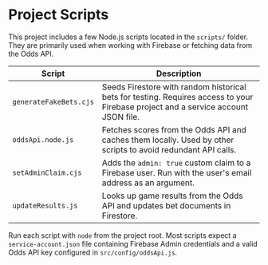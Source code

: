 # Project Scripts

This project includes a few Node.js scripts located in the `scripts/` folder.
They are primarily used when working with Firebase or fetching data from the
Odds API.

| Script | Description |
| ------ | ----------- |
| `generateFakeBets.cjs` | Seeds Firestore with random historical bets for testing. Requires access to your Firebase project and a service account JSON file. |
| `oddsApi.node.js` | Fetches scores from the Odds API and caches them locally. Used by other scripts to avoid redundant API calls. |
| `setAdminClaim.cjs` | Adds the `admin: true` custom claim to a Firebase user. Run with the user's email address as an argument. |
| `updateResults.js` | Looks up game results from the Odds API and updates bet documents in Firestore. |

Run each script with `node` from the project root. Most scripts expect a
`service-account.json` file containing Firebase Admin credentials and a valid
Odds API key configured in `src/config/oddsApi.js`.
